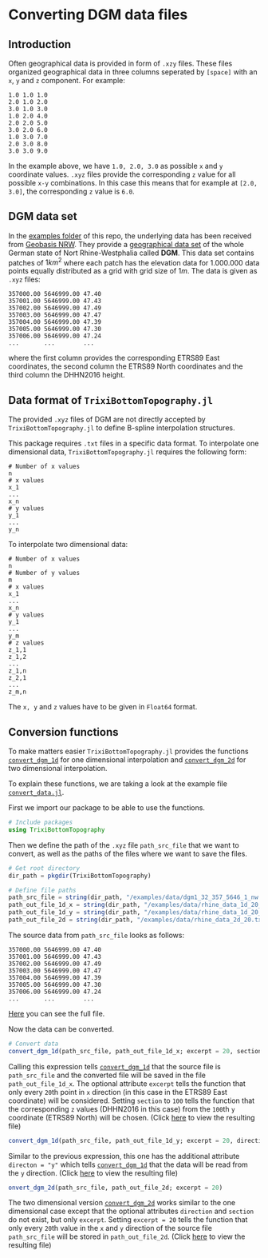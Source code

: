 # Converting DGM data files

## Introduction

Often geographical data is provided in form of `.xzy` files. These files organized geographical data in three columns seperated by `[space]` with an `x`, `y` and `z` component. For example:
```
1.0 1.0 1.0
2.0 1.0 2.0
3.0 1.0 3.0
1.0 2.0 4.0
2.0 2.0 5.0
3.0 2.0 6.0
1.0 3.0 7.0
2.0 3.0 8.0
3.0 3.0 9.0
```
In the example above, we have `1.0, 2.0, 3.0` as possible `x` and `y` coordinate values. `.xyz` files provide the corresponding `z` value for all possible `x-y` combinations. In this case this means that for example at `[2.0, 3.0]`, the corresponding `z` value is `6.0`. 

## DGM data set

In the [examples folder](https://github.com/maxbertrand1996/TrixiBottomTopography.jl/tree/main/examples) of this repo, the underlying data has been received from 
[Geobasis NRW](https://www.bezreg-koeln.nrw.de/brk_internet/geobasis/hoehenmodelle/digitale_gelaendemodelle/gelaendemodell/index.html). They provide a [geographical data set](https://www.opengeodata.nrw.de/produkte/geobasis/hm/dgm1_xyz/dgm1_xyz/) of the whole German state of Nort Rhine-Westphalia called **DGM**. This data set contains patches of $1km^2$ where each patch has the elevation data for 1.000.000 data points equally distributed as a grid with grid size of $1m$. The data is given as `.xyz` files:
```
357000.00 5646999.00 47.40 
357001.00 5646999.00 47.43 
357002.00 5646999.00 47.49 
357003.00 5646999.00 47.47 
357004.00 5646999.00 47.39 
357005.00 5646999.00 47.30 
357006.00 5646999.00 47.24 
...       ...        ...
```
where the first column provides the corresponding ETRS89 East coordinates, the second column the ETRS89 North coordinates and the third column the DHHN2016 height.

## Data format of `TrixiBottomTopography.jl`

The provided `.xyz` files of DGM are not directly accepted by `TrixiBottomTopography.jl` to define B-spline interpolation structures. 

This package requires `.txt` files in a specific data format. To interpolate one dimensional data, `TrixiBottomTopography.jl` requires the following form:
```
# Number of x values
n
# x values
x_1
...
x_n
# y values
y_1
...
y_n
```
To interpolate two dimensional data:
```
# Number of x values
n
# Number of y values
m
# x values
x_1
...
x_n
# y values
y_1
...
y_m
# z values
z_1,1
z_1,2
...
z_1,n
z_2,1
...
z_m,n
```
The `x, y` and `z` values have to be given in `Float64` format.

## Conversion functions

To make matters easier `TrixiBottomTopography.jl` provides the functions [`convert_dgm_1d`](https://maxbertrand1996.github.io/TrixiBottomTopography.jl/dev/reference/#TrixiBottomTopography.convert_dgm_1d-Tuple{String,%20String}) for one dimensional interpolation and [`convert_dgm_2d`](https://maxbertrand1996.github.io/TrixiBottomTopography.jl/dev/reference/#TrixiBottomTopography.convert_dgm_2d-Tuple{String,%20String}) for two dimensional interpolation.

To explain these functions, we are taking a look at the example file [`convert_data.jl`](https://github.com/maxbertrand1996/TrixiBottomTopography.jl/blob/main/examples/convert_data.jl).

First we import our package to be able to use the functions.

```julia
# Include packages
using TrixiBottomTopography
```

Then we define the path of the `.xyz` file `path_src_file` that we want to convert, as well as the paths of the files where we want to save the files.

```julia
# Get root directory
dir_path = pkgdir(TrixiBottomTopography)

# Define file paths
path_src_file = string(dir_path, "/examples/data/dgm1_32_357_5646_1_nw.xyz")
path_out_file_1d_x = string(dir_path, "/examples/data/rhine_data_1d_20_x.txt")
path_out_file_1d_y = string(dir_path, "/examples/data/rhine_data_1d_20_y.txt")
path_out_file_2d = string(dir_path, "/examples/data/rhine_data_2d_20.txt")
```

The source data from `path_src_file` looks as follows:

```
357000.00 5646999.00 47.40 
357001.00 5646999.00 47.43 
357002.00 5646999.00 47.49 
357003.00 5646999.00 47.47 
357004.00 5646999.00 47.39 
357005.00 5646999.00 47.30 
357006.00 5646999.00 47.24 
...       ...        ...
```

[Here](https://github.com/maxbertrand1996/TrixiBottomTopography.jl/blob/main/examples/data/dgm1_32_357_5646_1_nw.xyz) you can see the full file.

Now the data can be converted.

```julia
# Convert data
convert_dgm_1d(path_src_file, path_out_file_1d_x; excerpt = 20, section = 100)
```

Calling this expression tells [`convert_dgm_1d`](https://maxbertrand1996.github.io/TrixiBottomTopography.jl/dev/reference/#TrixiBottomTopography.convert_dgm_1d-Tuple{String,%20String}) that the source file is `path_src_file` and the converted file will be saved in the file `path_out_file_1d_x`. The optional attribute `excerpt` tells the function that only every `20`th point in `x` direction (in this case in the ETRS89 East coordinate) will be considered. Setting `section` to `100` tells the function that the corresponding `z` values (DHHN2016 in this case) from the `100`th `y` coordinate (ETRS89 North) will be chosen. (Click [here](https://github.com/maxbertrand1996/TrixiBottomTopography.jl/blob/main/examples/data/rhine_data_1d_20_x.txt) to view the resulting file)
  
```julia
convert_dgm_1d(path_src_file, path_out_file_1d_y; excerpt = 20, direction = "y", section = 100)
```

Similar to the previous expression, this one has the additional attribute `directon = "y"` which tells [`convert_dgm_1d`](https://maxbertrand1996.github.io/TrixiBottomTopography.jl/dev/reference/#TrixiBottomTopography.convert_dgm_1d-Tuple{String,%20String}) that the data will be read from the `y` direction. (Click [here](https://github.com/maxbertrand1996/TrixiBottomTopography.jl/blob/main/examples/data/rhine_data_1d_20_y.txt) to view the resulting file)

```julia
onvert_dgm_2d(path_src_file, path_out_file_2d; excerpt = 20)
```
The two dimensional version [`convert_dgm_2d`](https://maxbertrand1996.github.io/TrixiBottomTopography.jl/dev/reference/#TrixiBottomTopography.convert_dgm_2d-Tuple{String,%20String}) works similar to the one dimensional case except that the optional attributes `direction` and `section` do not exist, but only `excerpt`. Setting `excerpt = 20` tells the function that only every `20`th value in the `x` and `y` direction of the source file `path_src_file` will be stored in `path_out_file_2d`. (Click [here](https://github.com/maxbertrand1996/TrixiBottomTopography.jl/blob/main/examples/data/rhine_data_2d_20.txt) to view the resulting file)